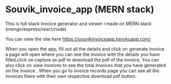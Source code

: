 # Souvik_invoice_app (MERN stack)
This is full stack Invoice generator and viewer i made on MERN stack (mongo/express/react/node)

You can view the site here
https://souvikinvoiceapp.herokuapp.com/


When you open the app, fill out all the details and click on generate invoice. 
a page will open where you can see the invoice with the details you have filled,click on capture as pdf to download the pdf of the invoice.
You can also click on view invoices to see the total invoices that you have generated on the invoice .
When you go to invoice records page you can see all the invoices there with their own respective download pdf button.
